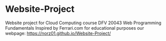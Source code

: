 # Website-Project
Website project for Cloud Computing course DFV 20043 Web Programming Fundamentals
Inspired by Ferrari.com for educational purposes
our webpage: https://norz01.github.io/Website-Project/
